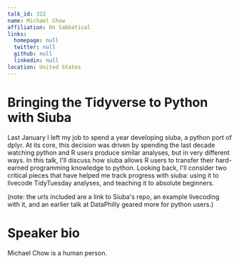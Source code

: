 ```yaml
---
talk_id: 322
name: Michael Chow
affiliation: On Sabbatical
links:
  homepage: null
  twitter: null
  github: null
  linkedin: null
location: United States
---
```


# Bringing the Tidyverse to Python with Siuba

Last January I left my job to spend a year developing siuba, a python port of dplyr. At its core, this decision was driven by spending the last decade watching python and R users produce similar analyses, but in very different ways. In this talk, I'll discuss how siuba allows R users to transfer their hard-earned programming knowledge to python. Looking back, I'll consider two critical pieces that have helped me track progress with siuba: using it to livecode TidyTuesday analyses, and teaching it to absolute beginners.

(note: the urls included are a link to Siuba's repo, an example livecoding with it, and an earlier talk at DataPhilly geared more for python users.)

# Speaker bio

Michael Chow is a human person.
